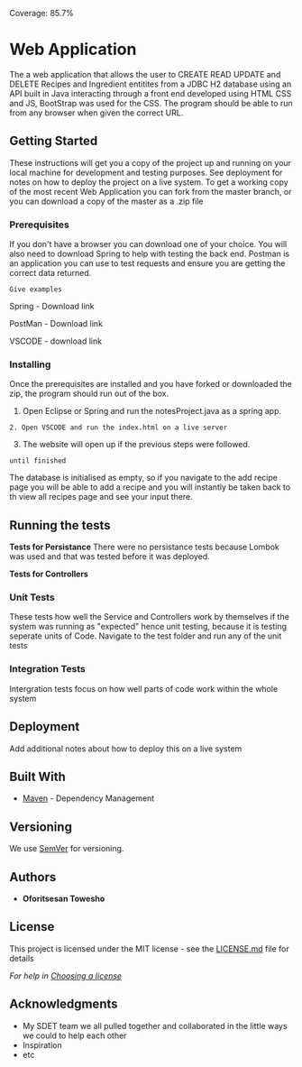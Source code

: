 Coverage: 85.7%
# Web Application

The a web application that allows the user to CREATE READ UPDATE and DELETE Recipes and Ingredient entitites from a JDBC H2 database using an API built in Java interacting through
a front end developed using HTML CSS and JS, BootStrap was used for the CSS.
The program should be able to run from any browser when given the correct URL.
## Getting Started

These instructions will get you a copy of the project up and running on your local machine for development and testing purposes. See deployment for notes on how to deploy the project on a live system.
To get a working copy of the most recent Web Application you can fork from the master branch, or you can download a copy of the master as a .zip file

### Prerequisites

If you don't have a browser you can download one of your choice. You will also need to download Spring to help with testing the back end.
Postman is an application you can use to test requests and ensure you are getting the correct data returned.

```
Give examples
```
Spring - Download link

PostMan - Download link

VSCODE - download link

### Installing

Once the prerequisites are installed and you have forked or downloaded the zip, the program should run out of the box.

1. Open Eclipse or Spring and run the notesProject.java as a spring app.

```
2. Open VSCODE and run the index.html on a live server
```

3. The website will open up if the previous steps were followed.

```
until finished
```
The database is initialised as empty, so if you navigate to the add recipe page you will be able to add a recipe and you will instantly be taken back to th view all recipes page 
and see your input there.

## Running the tests

**Tests for Persistance**
There were no persistance tests because Lombok was used and that was tested before it was deployed.

**Tests for Controllers**

### Unit Tests 

These tests how well the Service and Controllers work by themselves if the system was running as "expected" hence unit testing, because it is testing seperate units of Code.
Navigate to the test folder and run any of the unit tests



### Integration Tests 
Intergration tests focus on how well parts of code work within the whole system 





## Deployment

Add additional notes about how to deploy this on a live system

## Built With

* [Maven](https://maven.apache.org/) - Dependency Management

## Versioning

We use [SemVer](http://semver.org/) for versioning.

## Authors


* **Oforitsesan Towesho**

## License

This project is licensed under the MIT license - see the [LICENSE.md](LICENSE.md) file for details 

*For help in [Choosing a license](https://choosealicense.com/)*

## Acknowledgments

* My SDET team we all pulled together and collaborated in the little ways we could to help each other
* Inspiration
* etc
